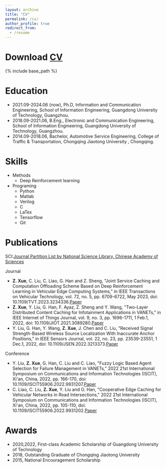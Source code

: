```yaml
---
layout: archive
title: "CV"
permalink: /cv/
author_profile: true
redirect_from:
  - /resume
---
```

Download [CV](http://xuezhenggdut.github.io/files/paper1.pdf)
======
{% include base_path %}

Education
======
* 2021.09-2024.06 (now), Ph.D, Information and Communication Engineering, School of Information Engineering, Guangdong University of Technology, Guangzhou.
* 2018.09-2021.06, B.Eng., Electronic and Communication Engineering, School of Information Engineering, Guangdong University of Technology, Guangzhou.
* 2014.09-2018.06, Bachelor, Automotive Service Engineering, College of Traffic & Transportation, Chongqing Jiaotong University , Chongqing.


  
Skills
======
* Methods
  * Deep Reinforcement learning
* Programing
  * Python
  * Matlab
  * Verilog
  * C
  * LaTex
  * Tensorflow
  * Git


Publications
======
SCI:[Journal Partition List by National Science Library, Chinese Academy of Sciences](https://www.fenqubiao.com/)

Journal
* **Z. Xue**, C. Liu, C. Liao, G. Han and Z. Sheng, "Joint Service Caching and Computation Offloading Scheme Based on Deep Reinforcement Learning in Vehicular Edge Computing Systems," in IEEE Transactions on Vehicular Technology, vol. 72, no. 5, pp. 6709-6722, May 2023, doi: 10.1109/TVT.2023.3234336.[Paper](https://ieeexplore.ieee.org/document/10007043)
* **Z. Xue**, Y. Liu, G. Han, F. Ayaz, Z. Sheng and Y. Wang, "Two-Layer Distributed Content Caching for Infotainment Applications in VANETs," in IEEE Internet of Things Journal, vol. 9, no. 3, pp. 1696-1711, 1 Feb.1, 2022, doi: 10.1109/JIOT.2021.3089280.[Paper](https://ieeexplore.ieee.org/document/9454455)
* Y. Liu, G. Han, Y. Wang, **Z. Xue**, J. Chen and C. Liu, "Received Signal Strength-Based Wireless Source Localization With Inaccurate Anchor Positions," in IEEE Sensors Journal, vol. 22, no. 23, pp. 23539-23551, 1 Dec.1, 2022, doi: 10.1109/JSEN.2022.3213373.[Paper](https://ieeexplore.ieee.org/document/9925135)

Conference
* Y. Liu, **Z. Xue**, G. Han, C. Liu and C. Liao, "Fuzzy Logic Based Agent Selection for Failure Management in VANETs," 2022 21st International Symposium on Communications and Information Technologies (ISCIT), Xi'an, China, 2022, pp. 166-170, doi: 10.1109/ISCIT55906.2022.9931207.[Paper](https://ieeexplore.ieee.org/document/9931207)
* C. Liao, C. Liu, **Z. Xue**, Y. Liu and G. Han, "Cooperative Edge Caching for Vehicular Networks in Road Intersections," 2022 21st International Symposium on Communications and Information Technologies (ISCIT), Xi'an, China, 2022, pp. 105-110, doi: 10.1109/ISCIT55906.2022.9931202.[Paper](https://ieeexplore.ieee.org/document/9931202)
  
Awards
======
* 2020,2022, First-class Academic Scholarship of Guangdong University of Technology
* 2018, Outstanding Graduate of Chongqing Jiaotong University
* 2015, National Encouragement Scholarship

